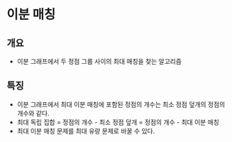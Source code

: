 # 이분 매칭

## 개요
* 이분 그래프에서 두 정점 그룹 사이의 최대 매칭을 찾는 알고리즘

## 특징
* 이분 그래프에서 최대 이분 매칭에 포함된 정점의 개수는 최소 정점 덮개의 정점의 개수와 같다.
* 최대 독립 집합 = 정점의 개수 - 최소 정점 덮개 = 정점의 개수 - 최대 이분 매칭
* 최대 이분 매칭 문제를 최대 유량 문제로 바꿀 수 있다.
